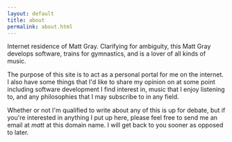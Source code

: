 ```yaml
---
layout: default
title: about
permalink: about.html
---
```


Internet residence of Matt Gray. Clarifying for ambiguity, this Matt Gray develops software, trains for gymnastics, and is a lover of all kinds of music.

The purpose of this site is to act as a personal portal for me on the internet. I also have some things that I'd like to share my opinion on at some point including software development I find interest in, music that I enjoy listening to, and any philosophies that I may subscribe to in any field.

Whether or not I'm qualified to write about any of this is up for debate, but if you're interested in anything I put up here, please feel free to send me an email at *matt* at this domain name. I will get back to you sooner as opposed to later.
